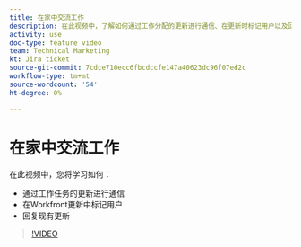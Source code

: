 ```yaml
---
title: 在家中交流工作
description: 在此视频中，了解如何通过工作分配的更新进行通信、在更新时标记用户以及回复现有更新。
activity: use
doc-type: feature video
team: Technical Marketing
kt: Jira ticket
source-git-commit: 7cdce710ecc6fbcdccfe147a40623dc96f07ed2c
workflow-type: tm+mt
source-wordcount: '54'
ht-degree: 0%

---
```


# 在家中交流工作

在此视频中，您将学习如何：

* 通过工作任务的更新进行通信
* 在Workfront更新中标记用户
* 回复现有更新

>[!VIDEO](https://video.tv.adobe.com/v/335102/?quality=12)
